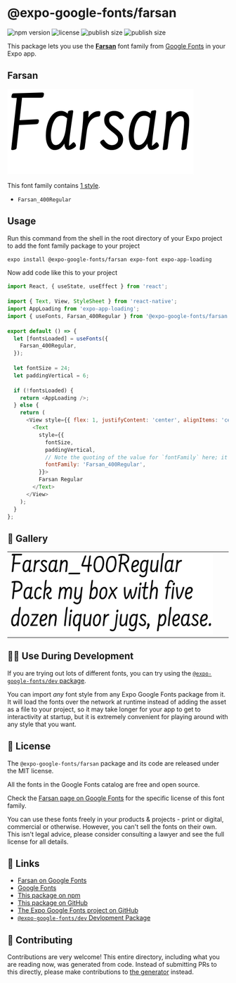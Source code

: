 # @expo-google-fonts/farsan

![npm version](https://flat.badgen.net/npm/v/@expo-google-fonts/farsan)
![license](https://flat.badgen.net/github/license/expo/google-fonts)
![publish size](https://flat.badgen.net/packagephobia/install/@expo-google-fonts/farsan)
![publish size](https://flat.badgen.net/packagephobia/publish/@expo-google-fonts/farsan)

This package lets you use the [**Farsan**](https://fonts.google.com/specimen/Farsan) font family from [Google Fonts](https://fonts.google.com/) in your Expo app.

## Farsan

![Farsan](./font-family.png)

This font family contains [1 style](#-gallery).

- `Farsan_400Regular`

## Usage

Run this command from the shell in the root directory of your Expo project to add the font family package to your project
```sh
expo install @expo-google-fonts/farsan expo-font expo-app-loading
```

Now add code like this to your project
```js
import React, { useState, useEffect } from 'react';

import { Text, View, StyleSheet } from 'react-native';
import AppLoading from 'expo-app-loading';
import { useFonts, Farsan_400Regular } from '@expo-google-fonts/farsan';

export default () => {
  let [fontsLoaded] = useFonts({
    Farsan_400Regular,
  });

  let fontSize = 24;
  let paddingVertical = 6;

  if (!fontsLoaded) {
    return <AppLoading />;
  } else {
    return (
      <View style={{ flex: 1, justifyContent: 'center', alignItems: 'center' }}>
        <Text
          style={{
            fontSize,
            paddingVertical,
            // Note the quoting of the value for `fontFamily` here; it expects a string!
            fontFamily: 'Farsan_400Regular',
          }}>
          Farsan Regular
        </Text>
      </View>
    );
  }
};

```

## 🔡 Gallery


||||
|-|-|-|
|![Farsan_400Regular](./Farsan_400Regular.ttf.png)||||


## 👩‍💻 Use During Development

If you are trying out lots of different fonts, you can try using the [`@expo-google-fonts/dev` package](https://github.com/expo/google-fonts/tree/master/font-packages/dev#readme).

You can import *any* font style from any Expo Google Fonts package from it. It will load the fonts
over the network at runtime instead of adding the asset as a file to your project, so it may take longer
for your app to get to interactivity at startup, but it is extremely convenient
for playing around with any style that you want.

## 📖 License

The `@expo-google-fonts/farsan` package and its code are released under the MIT license.

All the fonts in the Google Fonts catalog are free and open source.

Check the [Farsan page on Google Fonts](https://fonts.google.com/specimen/Farsan) for the specific license of this font family.

You can use these fonts freely in your products & projects - print or digital, commercial or otherwise. However, you can't sell the fonts on their own. This isn't legal advice, please consider consulting a lawyer and see the full license for all details.

## 🔗 Links

- [Farsan on Google Fonts](https://fonts.google.com/specimen/Farsan)
- [Google Fonts](https://fonts.google.com/)
- [This package on npm](https://www.npmjs.com/package/@expo-google-fonts/farsan)
- [This package on GitHub](https://github.com/expo/google-fonts/tree/master/font-packages/farsan)
- [The Expo Google Fonts project on GitHub](https://github.com/expo/google-fonts)
- [`@expo-google-fonts/dev` Devlopment Package](https://github.com/expo/google-fonts/tree/master/font-packages/dev)

## 🤝 Contributing

Contributions are very welcome! This entire directory, including what you are reading now, was generated from code. Instead of submitting PRs to this directly, please make contributions to [the generator](https://github.com/expo/google-fonts/tree/master/packages/generator) instead.
